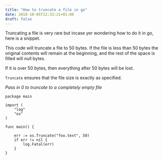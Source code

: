 ```yaml
---
title: "How to truncate a file in go"
date: 2018-10-05T22:33:21+01:00
draft: false
---
```


Truncating a file is very rare but incase yer wondering how to do it in go, here is a snippet.

This code will truncate a file to 50 bytes. 
If the file is less than 50 bytes the original contents will remain
at the beginning, and the rest of the space is filled will null bytes. 

If it is over 50 bytes, then everything after 50 bytes will be lost.  
  
`Truncate` ensures that the file size is exactly as specified. 

*Pass in 0 to truncate to a completely empty file*

```golang
package main

import (
    "log"
    "os"
)

func main() {
    
    err := os.Truncate("foo.text", 50)
    if err != nil {
        log.Fatal(err)
    }
}
```
